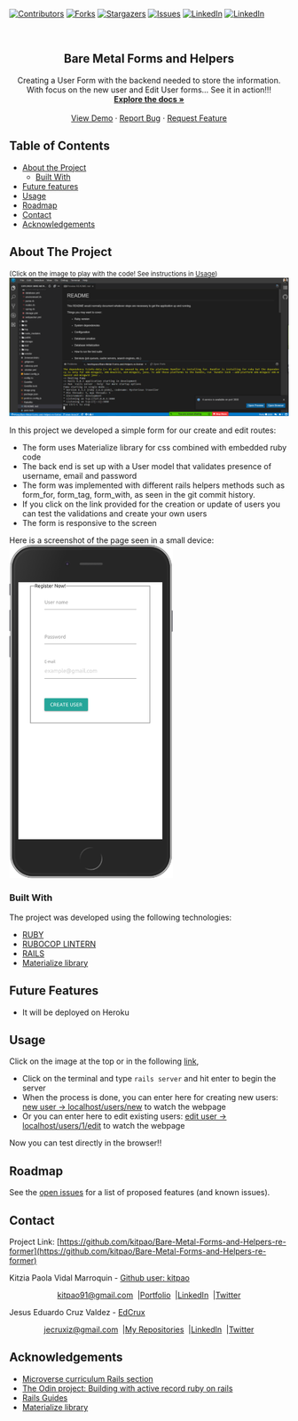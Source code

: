 [![Contributors][contributors-shield]][contributors-url]
[![Forks][forks-shield]][forks-url]
[![Stargazers][stars-shield]][stars-url]
[![Issues][issues-shield]][issues-url]
[![LinkedIn][linkedin-shield]][linkedin-url]
[![LinkedIn][linkedin-shield2]][linkedin-url2]

<!-- PROJECT LOGO -->
<br />
<p align="center">
  <h2 align="center"> Bare Metal Forms and Helpers</h2>
  <p align="center">
      Creating a User Form with the backend needed to store the information. With focus on the new user and Edit User forms... See it in action!!!
    <br />
    <a href="https://github.com/kitpao/Bare-Metal-Forms-and-Helpers-re-former"><strong>Explore the docs »</strong></a>
    <br />
    <br />
    <a href="https://github.com/kitpao/Bare-Metal-Forms-and-Helpers-re-former">View Demo</a>
    ·
    <a href="https://github.com/kitpao/Bare-Metal-Forms-and-Helpers-re-former/issues">Report Bug</a>
    ·
    <a href="https://github.com/kitpao/Bare-Metal-Forms-and-Helpers-re-former/issues">Request Feature</a>
  </p>
</p>

## Table of Contents
* [About the Project](#about-the-project)
  * [Built With](#built-with)
* [Future features](#future-features)
* [Usage](#usage)
* [Roadmap](#roadmap)
* [Contact](#contact)
* [Acknowledgements](#acknowledgements)
<!-- ABOUT THE PROJECT -->

## About The Project
<small>(Click on the image to play with the code! See instructions in [Usage](#usage))</small>
[![Product Name Screen Shot][product-screenshot]](https://ebdc5552-4e26-4884-95c9-44834d9c8c6e.ws-us02.gitpod.io/#/workspace/Bare-Metal-Forms-and-Helpers-re-former)

In this project we developed a simple form for our create and edit routes:
* The form uses Materialize library for css combined with embedded ruby code
* The back end is set up with a User model that validates presence of username, email and password
* The form was implemented with different rails helpers methods such as form_for, form_tag, form_with, as seen in the git commit history.
* If you click on the link provided for the creation or update of users you can test the validations and create your own users
* The form is responsive to the screen

Here is a screenshot of the page seen in a small device: <br>
<img src="image.png" height="600" />

### Built With
The project was developed using the following technologies:
- [RUBY](https://www.ruby-lang.org/es/)
- [RUBOCOP LINTERN](https://github.com/microverseinc/linters-config/tree/master/ruby)
- [RAILS](https://rubyonrails.org/)
- [Materialize library](https://materializecss.com/)


## Future Features
  * It will be deployed on Heroku 

## Usage

Click on the image at the top or in the following [link](https://ebdc5552-4e26-4884-95c9-44834d9c8c6e.ws-us02.gitpod.io/#/workspace/Bare-Metal-Forms-and-Helpers-re-former),

* Click on the terminal and type `rails server` and hit enter to begin the server
* When the process is done, you can enter here for creating new users: [new user -> localhost/users/new](https://3000-ebdc5552-4e26-4884-95c9-44834d9c8c6e.ws-us02.gitpod.io/users/new) to watch the webpage
* Or you can enter here to edit existing users: [edit user -> localhost/users/1/edit](https://3000-ebdc5552-4e26-4884-95c9-44834d9c8c6e.ws-us02.gitpod.io/users/1/edit) to watch the webpage

Now you can test directly in the browser!!

## Roadmap

See the [open issues](https://github.com/kitpao/Bare-Metal-Forms-and-Helpers-re-former/issues) for a list of proposed features (and known issues).

## Contact
<p align="center">

  Project Link: [https://github.com/kitpao/Bare-Metal-Forms-and-Helpers-re-former](https://github.com/kitpao/Bare-Metal-Forms-and-Helpers-re-former)

<p align="center">

  Kitzia Paola Vidal Marroquin - [Github user: kitpao](https://github.com/kitpao)
</p>
<p align="center" style="display: flex; justify-content: center; align-items: center;">
    <a target="_blank" href="https://mail.google.com/mail/?view=cm&fs=1&tf=1&to=kitpao91@gmail.com">
      kitpao91@gmail.com
    </a> &nbsp; |
    <a target="_blank" href="https://github.com/kitpao/Personal_Projects">
        Portfolio
    </a> &nbsp; |
    <a target="_blank" href="https://www.linkedin.com/in/kitzia-paola-vidal/">
      LinkedIn
    </a> &nbsp; |
    <a target="_blank" href="https://twitter.com/Kitpao1">
      Twitter
    </a>
</p>

<p align="center">

  Jesus Eduardo Cruz Valdez - [EdCrux](https://github.com/EdCrux
)
</p>
<p align="center" style="display: flex; justify-content: center; align-items: center;">
    <a target="_blank" href="https://mail.google.com/mail/?view=cm&fs=1&tf=1&to=jecruxiz@gmail.com
">
      jecruxiz@gmail.com
    </a> &nbsp; |
    <a target="_blank" href="https://github.com/EdCrux?tab=repositories">
        My Repositories
    </a> &nbsp; |
    <a target="_blank" href="www.linkedin.com/in/edcrux">
      LinkedIn
    </a> &nbsp; |
    <a target="_blank" href="https://twitter.com/edcrux8">
      Twitter
    </a>
</p>

## Acknowledgements
- [Microverse curriculum Rails section](https://www.microverse.org/?grsf=6ns691)
- [The Odin project: Building with active record ruby on rails](https://www.theodinproject.com/courses/ruby-on-rails/lessons/building-with-active-record-ruby-on-rails
)
- [Rails Guides](https://guides.rubyonrails.org)
- [Materialize library](https://materializecss.com/)

<!-- MARKDOWN LINKS & IMAGES -->
[contributors-shield]: https://img.shields.io/github/contributors/kitpao/Bare-Metal-Forms-and-Helpers-re-former.svg?style=flat-square
[contributors-url]: https://github.com/kitpao/Bare-Metal-Forms-and-Helpers-re-former/graphs/contributors
[forks-shield]: https://img.shields.io/github/forks/kitpao/Bare-Metal-Forms-and-Helpers-re-former.svg?style=flat-square
[forks-url]: https://github.com/kitpao/Bare-Metal-Forms-and-Helpers-re-former/network/members
[stars-shield]: https://img.shields.io/github/stars/kitpao/Bare-Metal-Forms-and-Helpers-re-former.svg?style=flat-square
[stars-url]: https://github.com/kitpao/Bare-Metal-Forms-and-Helpers-re-former/stargazers
[issues-shield]: https://img.shields.io/github/issues/kitpao/Bare-Metal-Forms-and-Helpers-re-former.svg?style=flat-square
[issues-url]: https://github.com/kitpao/Bare-Metal-Forms-and-Helpers-re-former/issues
[license-shield]: https://img.shields.io/github/license/kitpao/Bare-Metal-Forms-and-Helpers-re-former.svg?style=flat-square
[license-url]: https://github.com/kitpao/Bare-Metal-Forms-and-Helpers-re-former/blob/master/LICENSE.txt
[linkedin-shield]: https://img.shields.io/badge/-LinkedIn-black.svg?style=flat-square&logo=linkedin&colorB=555
[linkedin-url]: https://www.linkedin.com/in/kitzia-paola-vidal/
[linkedin-shield2]: https://img.shields.io/badge/-LinkedIn-black.svg?style=flat-square&logo=linkedin&colorB=555
[linkedin-url2]: https://www.linkedin.com/in/edcrux/
[product-screenshot]: screenshot.png
[product-example]: image.png
